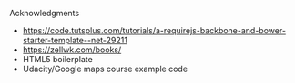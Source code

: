 Acknowledgments
- https://code.tutsplus.com/tutorials/a-requirejs-backbone-and-bower-starter-template--net-29211
- https://zellwk.com/books/
- HTML5 boilerplate
- Udacity/Google maps course example code